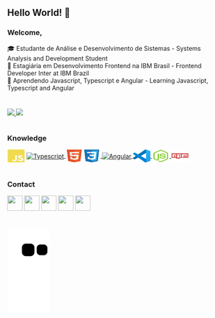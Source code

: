 ## Hello World! 👋
### Welcome, 

:mortar_board: Estudante de Análise e Desenvolvimento de Sistemas - Systems Analysis and Development Student  
:briefcase: Estagiária em Desenvolvimento Frontend na IBM Brasil - Frontend Developer Inter at IBM Brazil  
🌱 Aprendendo Javascript, Typescript e Angular - Learning Javascript, Typescript and Angular  

#
<div style="display: inline_block">
 <a href="https://github.com/GiselleBarbosa">
  <img height="165em" src="https://github-readme-stats.vercel.app/api?username=GiselleBarbosa&show_icons=true&theme=dracula&include_all_commits=true&count_private=true"/>
  <img height="165em" src="https://github-readme-stats.vercel.app/api/top-langs/?username=GiselleBarbosa&layout=compact&langs_count=7&theme=dracula"/></a></div> 
                                                                                                                                                   
#
                                                                                                                                                  
### Knowledge  
                                                                                                                                                 
<div style="display: inline_block">     
<img align="center" alt="Javascript" height="30" width="40" src="https://raw.githubusercontent.com/devicons/devicon/master/icons/javascript/javascript-plain.svg">
<a href="https://www.linkedin.com/in/gisellebarb">
<img align="center" alt="Typescript" height="30" width="30" src="https://user-images.githubusercontent.com/93397497/190875273-44dd82c7-5221-4f4e-afc2-91996f2977b3.png">
</a><a href="https://www.linkedin.com/in/gisellebarb"><img align="center" alt="HTML" height="30" width="40" src="https://raw.githubusercontent.com/devicons/devicon/master/icons/html5/html5-original.svg"></a><a href="https://www.linkedin.com/in/gisellebarb"><img align="center" alt="css" height="30" width="40" src="https://raw.githubusercontent.com/devicons/devicon/master/icons/css3/css3-original.svg">
</a><a href="https://www.linkedin.com/in/gisellebarb"><img align="center" alt="Angular" height="40" width="40" src="https://img.icons8.com/fluency/344/angularjs.png">
</a><a href="https://www.linkedin.com/in/gisellebarb"><img align="center" alt="VS Code" height="30" width="40" src="https://github.com/devicons/devicon/raw/master/icons/vscode/vscode-original.svg">
</a><a href="https://www.linkedin.com/in/gisellebarb">
<img align="center" alt="Node" height=30" width="40" src="https://raw.githubusercontent.com/devicons/devicon/1119b9f84c0290e0f0b38982099a2bd027a48bf1/icons/nodejs/nodejs-original.svg">
</a><a href="https://www.linkedin.com/in/gisellebarb">
<img align="center" alt="Npm" height="30" width="40" src="https://github.com/devicons/devicon/blob/master/icons/npm/npm-original-wordmark.svg">
</a>
</div> 
 
 #   
  
 ### Contact
<div style="display: inline_block">
<a href="mailto:giselle.barbosadev@gmail.com"><img width="35" height="35" src="https://cdn-icons-png.flaticon.com/512/552/552486.png" target="_blank"></a>
                                                                                                                                                   <a href="https://www.linkedin.com/in/gisellebarb/" target="_blank"><img width="35" height="35" src="https://user-images.githubusercontent.com/93397497/173881361-44ebc3a1-211a-4550-a44a-73a7438bd1b7.png" target="_blank"></a>
                                                                                                                                                   <a href="https://discord.com/invite/rBeRrEtyp2" target="_blank"><img  width="35" height="35" src="https://user-images.githubusercontent.com/93397497/173881237-d01020d1-47a8-4758-95a1-4d697cc8dd37.png" target="_blank"></a>
                                                                                                                                                   <a align="center" href="https://instagram.com/sellebarb" target="_blank"><img  width="35" height="35" src="https://user-images.githubusercontent.com/93397497/173881702-c0aa228b-c3e0-4670-b1fa-9017ab3ddeac.png" target="_blank"></a>
                                                                                                                                                   <a align="center" href="https://gisellebarbosa.github.io/portfolio/" target="_blank"><img  width="35" height="35" src="https://user-images.githubusercontent.com/93397497/173899426-9a6e8a5c-06db-4507-a3d7-eec6e64eaf35.png" target="_blank"></a>    
</div>

  #  
  
 ![Snake animation](https://github.com/GiselleBarbosa/GiselleBarbosa/blob/output/github-contribution-grid-snake.svg)
